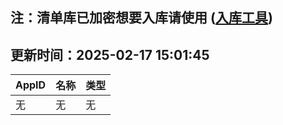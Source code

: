 ## 注：清单库已加密想要入库请使用 ([入库工具](https://github.com/BlankTMing/ManifestAutoUpdate/releases))

## 更新时间：2025-02-17 15:01:45
| AppID | 名称 | 类型  |
| :-------------------- | :----------------------------- | :----------- |
| 无 | 无 | 无 |

